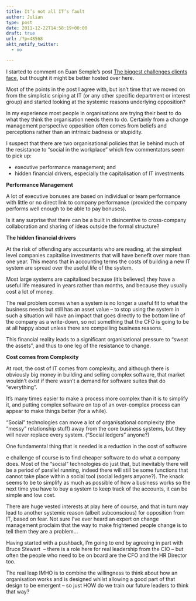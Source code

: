 ```yaml
---
title: It’s not all IT’s fault
author: Julian
type: post
date: 2011-12-22T14:58:19+00:00
draft: true
url: /?p=48568
aktt_notify_twitter:
  - no

---
```

I started to comment on Euan Semple’s post [The biggest challenges clients face][1], but thought it might be better hosted over here.

Most of the points in the post I agree with, but isn&#8217;t time that we moved on from the simplistic sniping at IT (or any other specific department or interest group) and started looking at the systemic reasons underlying opposition?

In my experience most people in organisations are trying their best to do what they think the organisation needs them to do. Certainly from a change management perspective opposition often comes from beliefs and perceptions rather than an intrinsic badness or stupidity.

I suspect that there are two organisational policies that lie behind much of the resistance to “social in the workplace” which few commentators seem to pick up:

  * executive performance management; and 
  * hidden financial drivers, especially the capitalisation of IT investments

**Performance Management**

A lot of executive bonuses are based on individual or team performance with little or no direct link to company performance (provided the company performs well enough to be able to pay bonuses). 

Is it any surprise that there can be a built in disincentive to cross-company collaboration and sharing of ideas outside the formal structure?

**The hidden financial drivers**

At the risk of offending any accountants who are reading, at the simplest level companies capitalise investments that will have benefit over more than one year. This means that in accounting terms the costs of building a new IT system are spread over the useful life of the system.

Most large systems are capitalised because (it’s believed) they have a useful life measured in years rather than months, and because they usually cost a lot of money.

The real problem comes when a system is no longer a useful fit to what the business needs but still has an asset value – to stop using the system in such a situation will have an impact that goes directly to the bottom line of the company as a write-down, so not something that the CFO is going to be at all happy about unless there are compelling business reasons.

This financial reality leads to a significant organisational pressure to “sweat the assets”, and thus to one leg of the resistance to change.

**Cost comes from Complexity**

At root, the cost of IT comes from complexity, and although there is obviously big money in building and selling complex software, that market wouldn’t exist if there wasn’t a demand for software suites that do “everything”.

It’s many times easier to make a process more complex than it is to simplify it, and putting complex software on top of an over-complex process can appear to make things better (for a while).

“Social” technologies can move a lot of organisational complexity (the “messy” relationship stuff) away from the core business systems, but they will never replace every system. (“Social ledgers” anyone?)

One fundamental thing that is needed is a reduction in the cost of software

e challenge of course is to find cheaper software to do what a company does. Most of the “social” technologies do just that, but inevitably there will be a period of parallel running, indeed there will still be some functions that cannot take place within a social tool (social ledgers anyone?). The knack seems to be to simplify as much as possible of how a business works so the next time you have to buy a system to keep track of the accounts, it can be simple and low cost.

There are huge vested interests at play here of course, and that in turn may lead to another systemic reason (albeit subconscious) for opposition from IT, based on fear. Not sure I’ve ever heard an expert on change management proclaim that the way to make frightened people change is to tell them they are a problem…

Having started with a pushback, I’m going to end by agreeing in part with Bruce Stewart&#160; &#8211; there is a role here for real leadership from the CIO – but often the people who need to be on board are the CFO and the HR Director too.

The real leap IMHO is to combine the willingness to think about how an organisation works and is designed whilst allowing a good part of that design to be emergent &#8211; so just HOW do we train our future leaders to think that way?

 [1]: http://www.euansemple.com/theobvious/2011/12/8/the-biggest-challenges-clients-face.html
